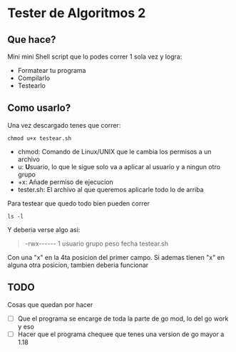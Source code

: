 # Tester de Algoritmos 2
## Que hace?
Mini mini Shell script que lo podes correr 1 sola vez y logra:
- Formatear tu programa
- Compilarlo
- Testearlo

## Como usarlo?
Una vez descargado tenes que correr:
```
chmod u+x testear.sh
```
- chmod: Comando de Linux/UNIX que le cambia los permisos a un archivo
- u: **U**suario, lo que le sigue solo va a aplicar al usuario y a ningun otro grupo
- +x: Añade permiso de ejecucion
- tester.sh: El archivo al que queremos aplicarle todo lo de arriba

Para testear que quedo todo bien pueden correr 
```
ls -l
```
Y deberia verse algo asi:
> -rwx------ 1 usuario grupo peso fecha testear.sh

Con una "x" en la 4ta posicion del primer campo. Si ademas tienen "x" en alguna otra posicion, tambien deberia funcionar

## TODO
Cosas que quedan por hacer
- [ ] Que el programa se encarge de toda la parte de go mod, lo del go work y eso
- [ ] Hacer que el programa chequee que tenes una version de go mayor a 1.18
